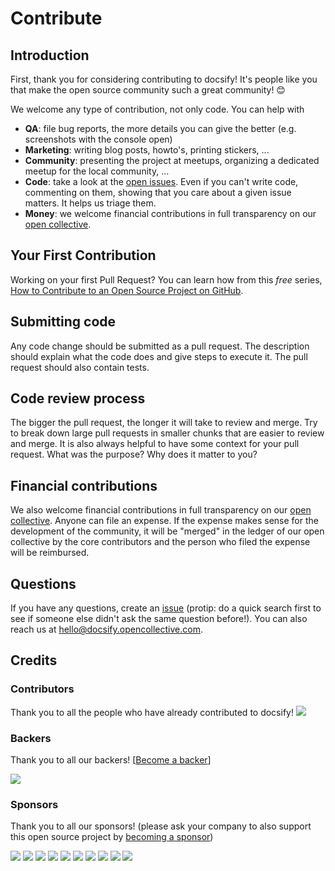 # Contribute

## Introduction

First, thank you for considering contributing to docsify! It's people like you that make the open source community such a great community! 😊

We welcome any type of contribution, not only code. You can help with 
- **QA**: file bug reports, the more details you can give the better (e.g. screenshots with the console open)
- **Marketing**: writing blog posts, howto's, printing stickers, ...
- **Community**: presenting the project at meetups, organizing a dedicated meetup for the local community, ...
- **Code**: take a look at the [open issues](issues). Even if you can't write code, commenting on them, showing that you care about a given issue matters. It helps us triage them.
- **Money**: we welcome financial contributions in full transparency on our [open collective](https://opencollective.com/docsify).

## Your First Contribution

Working on your first Pull Request? You can learn how from this *free* series, [How to Contribute to an Open Source Project on GitHub](https://app.egghead.io/playlists/how-to-contribute-to-an-open-source-project-on-github).

## Submitting code

Any code change should be submitted as a pull request. The description should explain what the code does and give steps to execute it. The pull request should also contain tests.

## Code review process

The bigger the pull request, the longer it will take to review and merge. Try to break down large pull requests in smaller chunks that are easier to review and merge.
It is also always helpful to have some context for your pull request. What was the purpose? Why does it matter to you?

## Financial contributions

We also welcome financial contributions in full transparency on our [open collective](https://opencollective.com/docsify).
Anyone can file an expense. If the expense makes sense for the development of the community, it will be "merged" in the ledger of our open collective by the core contributors and the person who filed the expense will be reimbursed.

## Questions

If you have any questions, create an [issue](issue) (protip: do a quick search first to see if someone else didn't ask the same question before!).
You can also reach us at hello@docsify.opencollective.com.

## Credits

### Contributors

Thank you to all the people who have already contributed to docsify!
<a href="graphs/contributors"><img src="https://opencollective.com/docsify/contributors.svg?width=890" /></a>


### Backers

Thank you to all our backers! [[Become a backer](https://opencollective.com/docsify#backer)]

<a href="https://opencollective.com/docsify#backers" target="_blank"><img src="https://opencollective.com/docsify/backers.svg?width=890"></a>


### Sponsors

Thank you to all our sponsors! (please ask your company to also support this open source project by [becoming a sponsor](https://opencollective.com/docsify#sponsor))

<a href="https://opencollective.com/docsify/sponsor/0/website" target="_blank"><img src="https://opencollective.com/docsify/sponsor/0/avatar.svg"></a>
<a href="https://opencollective.com/docsify/sponsor/1/website" target="_blank"><img src="https://opencollective.com/docsify/sponsor/1/avatar.svg"></a>
<a href="https://opencollective.com/docsify/sponsor/2/website" target="_blank"><img src="https://opencollective.com/docsify/sponsor/2/avatar.svg"></a>
<a href="https://opencollective.com/docsify/sponsor/3/website" target="_blank"><img src="https://opencollective.com/docsify/sponsor/3/avatar.svg"></a>
<a href="https://opencollective.com/docsify/sponsor/4/website" target="_blank"><img src="https://opencollective.com/docsify/sponsor/4/avatar.svg"></a>
<a href="https://opencollective.com/docsify/sponsor/5/website" target="_blank"><img src="https://opencollective.com/docsify/sponsor/5/avatar.svg"></a>
<a href="https://opencollective.com/docsify/sponsor/6/website" target="_blank"><img src="https://opencollective.com/docsify/sponsor/6/avatar.svg"></a>
<a href="https://opencollective.com/docsify/sponsor/7/website" target="_blank"><img src="https://opencollective.com/docsify/sponsor/7/avatar.svg"></a>
<a href="https://opencollective.com/docsify/sponsor/8/website" target="_blank"><img src="https://opencollective.com/docsify/sponsor/8/avatar.svg"></a>
<a href="https://opencollective.com/docsify/sponsor/9/website" target="_blank"><img src="https://opencollective.com/docsify/sponsor/9/avatar.svg"></a>

<!-- This `CONTRIBUTING.md` is based on @nayafia's template https://github.com/nayafia/contributing-template -->
